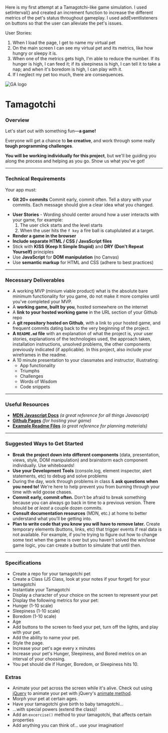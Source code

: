 Here is my first attempt at a Tamagotchi-like game simulation. I used setInterval() and created an increment function to increase the different metrics of the pet's status throughout gameplay. I used addEventlisteners on buttons so that the user can alleviate the pet's issues.

User Stories:
1. When I load the page, I get to name my virtual pet
2. On the main screen I can see my virtual pet and its metrics, like how hungry or sleepy it is.
3. When one of the metrics gets high, I'm able to reduce the number. If its hunger is high, I can feed it; if its sleepiness is high, I can tell it to take a nap; and when it's boredom is high, I can play with it.
4. If I neglect my pet too much, there are consequences.


![GA logo](https://ga-dash.s3.amazonaws.com/production/assets/logo-9f88ae6c9c3871690e33280fcf557f33.png)
# Tamagotchi

### Overview

Let's start out with something fun—**a game!**

Everyone will get a chance to **be creative**, and work through some really **tough programming challenges**.

**You will be working individually for this project**, but we'll be guiding you along the process and helping as you go. Show us what you've got!


---

### Technical Requirements

Your app must:
<!-- * **HAVE ITS OWN REPO, under your github account. NOT A FORK.** -->
* **Git 20+ commits** Commit early, commit often. Tell a story with your commits. Each message should give a clear idea what you changed.
<!-- * **Include Wireframes and User Stories in the README**  -->
<!-- * **Wireframe:** - Basically draw out what your game will look like. You can use paper or any wireframe tool you find online. -->
* **User Stories** - Wording should center around how a user interacts with your game, for example:
    1.  The user click starts and the level starts
    2.  When the user hits the ```f key``` a fire ball is catuplulated at a target. 
* **Render a game in the browser**
* **Include separate HTML / CSS / JavaScript files**
* Stick with **KISS (Keep It Simple Stupid)** and **DRY (Don't Repeat Yourself)** principles
* Use **JavaScript** for **DOM manipulation** (no Canvas)
* Use **semantic markup** for HTML and CSS (adhere to best practices)

---

### Necessary Deliverables

* A working MVP (minium viable product) what is the absolute bare minimum functionality for you game, do not make it more complex until you've completed your MVP.
* A **working game, built by you**, hosted somewhere on the internet
* A **link to your hosted working game** in the URL section of your Github repo
* A **git repository hosted on Github**, with a link to your hosted game, and frequent commits dating back to the very beginning of the project.
* **A ``README.md`` file** with an explanation of what the project is, your user stories, explanations of the technologies used, the approach taken, installation instructions, unsolved problems, the other components previously indicated (if applicable).  In this project, also include your wireframes in the readme. 
* A 10 minute presentation to your classmates and instructor, illustrating:
    * App functionality
    * Triumphs
    * Challenges
    * Words of Wisdom
    * Code snippets

---

### Useful Resources

* **[MDN Javascript Docs](https://developer.mozilla.org/en-US/docs/Web/JavaScript)** _(a great reference for all things  Javascript)_
* **[Github Pages](https://pages.github.com)** _(for hosting your game)_
* **[Example Readme Files](https://github.com/SEIR-7-06/example-readmes)** _(a great reference for planning materials)_

---

### Suggested Ways to Get Started

* **Break the project down into different components** (data, presentation, views, style, DOM manipulation) and brainstorm each component individually. Use whiteboards!
* **Use your Development Tools** (console.log, element inspector, alert statements, etc) to debug and solve problems
* During the day, work through problems in class & **ask questions when you need to!** We're here to help prevent you from burning through your time with wild goose chases.
* **Commit early, commit often.** Don’t be afraid to break something because you can always go back in time to a previous version. There should be _at least_ a couple dozen commits. 
* **Consult documentation resources** (MDN, etc.) at home to better understand what you’ll be getting into.
* **Plan to write code that you know you will have to remove later.** Create temporary elements (buttons, links, etc) that trigger events if real data is not available. For example, if you’re trying to figure out how to change some text when the game is over but you haven’t solved the win/lose game logic, you can create a button to simulate that until then.

---

### Specifications
  
* Create a repo for your tamagotchi pet
* Create a Class (JS Class, look at your notes if your forget) for your tamagotchi
* Instantiate your Tamagotchi
* Display a character of your choice on the screen to represent your pet
* Display the following metrics for your pet: 
 * Hunger (1-10 scale)
 * Sleepiness (1-10 scale)
 * Boredom (1-10 scale)
 * Age
* Add buttons to the screen to feed your pet, turn off the lights, and play with your pet.
* Add the ability to name your pet.
* Style the page.
* Increase your pet's age every x minutes
* Increase your pet's Hunger, Sleepiness, and Bored metrics on an interval of your choosing.
* You pet should die if Hunger, Boredom, or Sleepiness hits 10.

### Extras
* Animate your pet across the screen while it's alive. Check out using [jQuery](https://jquery.com/) to animate your pet with jQuery's [animate method](https://api.jquery.com/animate/).
* Morph your pet at certain ages.
* Have your tamagotchi give birth to baby tamagotchi...
* ...with special powers (extend the class)!
* Add an `excercise()` method to your tamagotchi, that affects certain properties
* Add anything you can think of... use your imagination!

